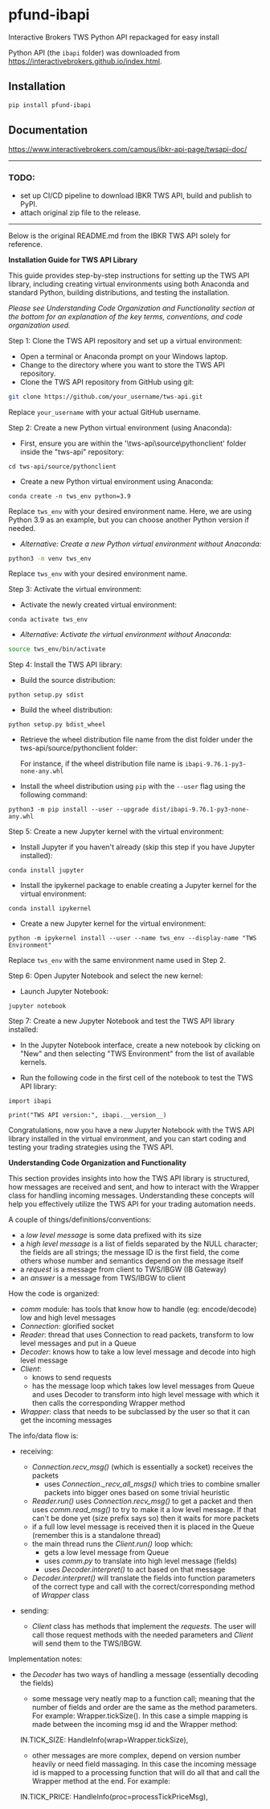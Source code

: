 # pfund-ibapi
Interactive Brokers TWS Python API repackaged for easy install

Python API (the `ibapi` folder) was downloaded from https://interactivebrokers.github.io/index.html.

## Installation
```bash
pip install pfund-ibapi
```

## Documentation
https://www.interactivebrokers.com/campus/ibkr-api-page/twsapi-doc/

---
### TODO:
- set up CI/CD pipeline to download IBKR TWS API, build and publish to PyPI.
- attach original zip file to the release.
---
Below is the original README.md from the IBKR TWS API solely for reference.

**Installation Guide for TWS API Library**

This guide provides step-by-step instructions for setting up the TWS API library, including creating virtual environments using both Anaconda and standard Python, building distributions, and testing the installation.

*Please see Understanding Code Organization and Functionality section at the bottom for  an explanation of the key terms, conventions, and code organization used.*

Step 1: Clone the TWS API repository and set up a virtual environment:

- Open a terminal or Anaconda prompt on your Windows laptop.
- Change to the directory where you want to store the TWS API repository.
- Clone the TWS API repository from GitHub using git:

```bash
git clone https://github.com/your_username/tws-api.git
```

Replace `your_username` with your actual GitHub username.

Step 2: Create a new Python virtual environment (using Anaconda):

- First, ensure you are within the '\tws-api\source\pythonclient' folder inside the "tws-api" repository:

```Anaconda Prompt
cd tws-api/source/pythonclient
```

- Create a new Python virtual environment using Anaconda:

```Anaconda Prompt
conda create -n tws_env python=3.9
```

Replace `tws_env` with your desired environment name. Here, we are using Python 3.9 as an example, but you can choose another Python version if needed.

- *Alternative: Create a new Python virtual environment without Anaconda:*

```bash
python3 -m venv tws_env
```

Replace `tws_env` with your desired environment name.

Step 3: Activate the virtual environment:

- Activate the newly created virtual environment:

```Anaconda Prompt
conda activate tws_env
```

- *Alternative: Activate the virtual environment without Anaconda:*

```bash
source tws_env/bin/activate
```

Step 4: Install the TWS API library:

- Build the source distribution:

```Anaconda Prompt
python setup.py sdist
```

- Build the wheel distribution:

```Anaconda Prompt
python setup.py bdist_wheel
```

- Retrieve the wheel distribution file name from the dist folder under the tws-api/source/pythonclient folder:

  For instance, if the wheel distribution file name is `ibapi-9.76.1-py3-none-any.whl`

- Install the wheel distribution using `pip` with the `--user` flag using the following command:

```Anaconda Prompt
python3 -m pip install --user --upgrade dist/ibapi-9.76.1-py3-none-any.whl
```

Step 5: Create a new Jupyter kernel with the virtual environment:

- Install Jupyter if you haven't already (skip this step if you have Jupyter installed):

```Anaconda Prompt
conda install jupyter
```

- Install the ipykernel package to enable creating a Jupyter kernel for the virtual environment:

```Anaconda Prompt
conda install ipykernel
```

- Create a new Jupyter kernel for the virtual environment:

```Anaconda Prompt
python -m ipykernel install --user --name tws_env --display-name "TWS Environment"
```

Replace `tws_env` with the same environment name used in Step 2.

Step 6: Open Jupyter Notebook and select the new kernel:

- Launch Jupyter Notebook:

```Anaconda Prompt
jupyter notebook
```

Step 7: Create a new Jupyter Notebook and test the TWS API library installed:

- In the Jupyter Notebook interface, create a new notebook by clicking on "New" and then selecting "TWS Environment" from the list of available kernels.

- Run the following code in the first cell of the notebook to test the TWS API library:
```
import ibapi

print("TWS API version:", ibapi.__version__)
```
Congratulations, now you have a new Jupyter Notebook with the TWS API library installed in the virtual environment, and you can start coding and testing your trading strategies using the TWS API.



**Understanding Code Organization and Functionality**

This section provides insights into how the TWS API library is structured, how messages are received and sent, and how to interact with the Wrapper class for handling incoming messages. Understanding these concepts will help you effectively utilize the TWS API for your trading automation needs.

A couple of things/definitions/conventions:
* a *low level message* is some data prefixed with its size
* a *high level message* is a list of fields separated by the NULL character; the fields are all strings; the message ID is the first field, the come others whose number and semantics depend on the message itself
* a *request* is a message from client to TWS/IBGW (IB Gateway)
* an *answer* is a message from TWS/IBGW to client


How the code is organized:
* *comm* module: has tools that know how to handle (eg: encode/decode) low and high level messages
* *Connection*: glorified socket
* *Reader*: thread that uses Connection to read packets, transform to low level messages and put in a Queue
* *Decoder*: knows how to take a low level message and decode into high level message
* *Client*:
  + knows to send requests
  + has the message loop which takes low level messages from Queue and uses Decoder to transform into high level message with which it then calls the corresponding Wrapper method
* *Wrapper*: class that needs to be subclassed by the user so that it can get the incoming messages


The info/data flow is:

* receiving:
  + *Connection.recv_msg()* (which is essentially a socket) receives the packets
    - uses *Connection._recv_all_msgs()* which tries to combine smaller packets into bigger ones based on some trivial heuristic
  + *Reader.run()* uses *Connection.recv_msg()* to get a packet and then uses *comm.read_msg()* to try to make it a low level message. If that can't be done yet (size prefix says so) then it waits for more packets
  + if a full low level message is received then it is placed in the Queue (remember this is a standalone thread)
  + the main thread runs the *Client.run()* loop which:
    - gets a low level message from Queue
    - uses *comm.py* to translate into high level message (fields)
    - uses *Decoder.interpret()* to act based on that message
  + *Decoder.interpret()* will translate the fields into function parameters of the correct type and call with the correct/corresponding method of *Wrapper* class

* sending:
  + *Client* class has methods that implement the _requests_. The user will call those request methods with the needed parameters and *Client* will send them to the TWS/IBGW.


Implementation notes:

* the *Decoder* has two ways of handling a message (essentially decoding the fields)
    + some message very neatly map to a function call; meaning that the number of fields and order are the same as the method parameters. For example: Wrapper.tickSize(). In this case a simple mapping is made between the incoming msg id and the Wrapper method:

    IN.TICK_SIZE: HandleInfo(wrap=Wrapper.tickSize), 

    + other messages are more complex, depend on version number heavily or need field massaging. In this case the incoming message id is mapped to a processing function that will do all that and call the Wrapper method at the end. For example:

    IN.TICK_PRICE: HandleInfo(proc=processTickPriceMsg), 